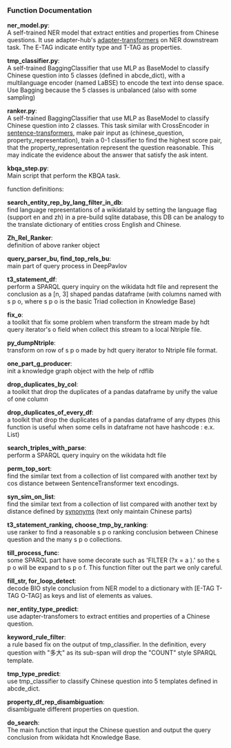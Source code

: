 ### Function Documentation
<b>ner_model.py</b>:<br> A self-trained NER model that extract entities and properties from Chinese questions.
It use adapter-hub's [adapter-transformers](https://github.com/adapter-hub/adapter-transformers)
on NER downstream task.
The E-TAG indicate entity type and T-TAG as properties.

<b>tmp_classifier.py</b>:<br> A self-trained BaggingClassifier that use MLP as BaseModel to classify Chinese
question into 5 classes (defined in abcde_dict), with a multilanguage encoder (named LaBSE) to
encode the text into dense space.
Use Bagging because the 5 classes is unbalanced (also with some sampling)

<b>ranker.py</b>:<br> A self-trained BaggingClassifier that use MLP as BaseModel to classify Chinese
question into 2 classes. This task similar with CrossEncoder in [sentence-transformers](https://github.com/UKPLab/sentence-transformers), make pair input as (chinese_question, property_representation), train a 0-1 classifier to find the highest score pair, that the property_representation represent the question reasonable. This may indicate the evidence about
the answer that satisfy the ask intent.

<b>kbqa_step.py</b>:<br> Main script that perform the KBQA task.

function definitions:

<b>search_entity_rep_by_lang_filter_in_db</b>:<br> find language representations of a wikidataId by setting the language flag (support en and zh) in a pre-build sqlite database, this DB can be analogy to the translate dictionary of entities cross English and Chinese.

<b>Zh_Rel_Ranker</b>:<br> definition of above ranker object

<b>query_parser_bu, find_top_rels_bu</b>:<br> main part of query process in DeepPavlov

<b>t3_statement_df</b>:<br> perform a SPARQL query inquiry on the wikidata hdt file and represent the
  conclusion as a [n, 3] shaped pandas dataframe (with columns named with s p o, where s p o
    is the basic Triad collection in Knowledge Base)

<b>fix_o</b>:<br> a toolkit that fix some problem when transform the stream made by hdt query iterator's o field when collect this stream to a local Ntriple file.

<b>py_dumpNtriple</b>:<br> transform on row of s p o made by hdt query iterator to Ntriple file format.

<b>one_part_g_producer</b>:<br> init a knowledge graph object with the help of rdflib

<b>drop_duplicates_by_col</b>:<br> a toolkit that drop the duplicates of a pandas dataframe by unify the value of one column

<b>drop_duplicates_of_every_df</b>:<br> a toolkit that drop the duplicates of a pandas dataframe of any dtypes (this function is useful when some cells in dataframe not have hashcode : e.x. List)

<b>search_triples_with_parse</b>:<br> perform a SPARQL query inquiry on the wikidata hdt file

<b>perm_top_sort</b>:<br> find the similar text from a collection of list compared with another text by cos distance between SentenceTransformer text encodings.

<b>syn_sim_on_list</b>:<br> find the similar text from a collection of list compared with another text by distance defined by [synonyms](https://github.com/chatopera/Synonyms) (text only maintain
Chinese parts)

<b>t3_statement_ranking, choose_tmp_by_ranking</b>:<br> use ranker to find a reasonable s p o ranking conclusion between Chinese question and the many s p o collections.

<b>till_process_func</b>:<br> some SPARQL part have some decorate such as 'FILTER (?x = a ).' so the s p o will be expand to s p o f. This function filter out the part we only careful.

<b>fill_str, for_loop_detect</b>:<br> decode BIO style conclusion from NER model to a dictionary with [E-TAG T-TAG O-TAG] as keys and list of elements as values.

<b>ner_entity_type_predict</b>:<br> use adapter-transfomers to extract entities and properties of a Chinese question.

<b>keyword_rule_filter</b>:<br> a rule based fix on the output of tmp_classifier. In the definition, every question with "多大" as its sub-span will drop the "COUNT" style SPARQL template.

<b>tmp_type_predict</b>:<br> use tmp_classifier to classify Chinese question into 5 templates defined in abcde_dict.

<b>property_df_rep_disambiguation</b>:<br> disambiguate different properties on question.

<b>do_search</b>:<br> The main function that input the Chinese question and output the query conclusion from wikidata hdt Knowledge Base.
